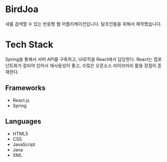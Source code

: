 # BirdJoa
새를 검색할 수 있는 반응형 웹 어플리케이션입니다.
탐조인들을 위해서 제작했습니다.
# Tech Stack

Spring을 통해서 서버 API를 구축하고, UI로직을 React에서 담당한다. React는 컴포넌트화가 잘되어 있어서 재사용성이 좋고, 수많은 오픈소스 라이브러리 활용 장점이 존재한다.
## Frameworks
- React.js
- Spring

## Languages
- HTML5
- CSS
- JavaScript
- Java
- XML
